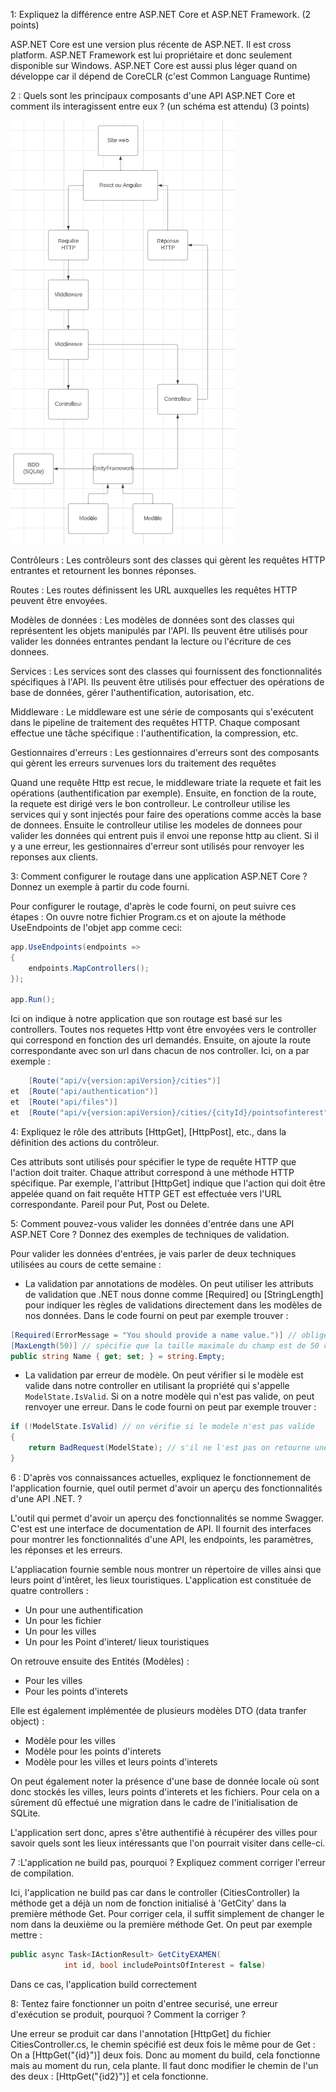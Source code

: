 1: Expliquez la différence entre ASP.NET Core et ASP.NET Framework.
(2 points)

ASP.NET Core est une version plus récente de ASP.NET.
Il est cross platform. ASP.NET Framework est lui propriétaire et donc seulement disponible sur Windows.
ASP.NET Core est aussi plus léger quand on développe car il dépend de CoreCLR (c'est Common Language Runtime)

2 : Quels sont les principaux composants d'une API ASP.NET Core et comment ils interagissent entre eux ? (un schéma est attendu)
(3 points)

![Schema](SchemaExam.png)


Contrôleurs : Les contrôleurs sont des classes qui gèrent les requêtes HTTP entrantes et retournent les bonnes réponses.

Routes : Les routes définissent les URL auxquelles les requêtes HTTP peuvent être envoyées.

Modèles de données : Les modèles de données sont des classes qui représentent les objets manipulés par l'API. Ils peuvent être utilisés pour valider les données entrantes pendant la lecture ou l'écriture de ces donnees.

Services : Les services sont des classes qui fournissent des fonctionnalités spécifiques à l'API. Ils peuvent être utilisés pour effectuer des opérations de base de données, gérer l'authentification, autorisation, etc.

Middleware : Le middleware est une série de composants qui s'exécutent dans le pipeline de traitement des requêtes HTTP. Chaque composant effectue une tâche spécifique : l'authentification, la compression, etc.

Gestionnaires d'erreurs : Les gestionnaires d'erreurs sont des composants qui gèrent les erreurs survenues lors du traitement des requêtes

Quand une requête Http est recue, le middleware triate la requete et fait les opérations (authentification par exemple).
Ensuite, en fonction de la route, la requete est dirigé vers le bon controlleur.
Le controlleur utilise les services qui y sont injectés pour faire des operations comme accès la base de donnees.
Ensuite le controlleur utilise les modeles de donnees pour valider les données qui entrent puis il envoi une reponse http au client.
Si il y a une erreur, les gestionnaires d'erreur sont utilisés pour renvoyer les reponses aux clients.


3: Comment configurer le routage dans une application ASP.NET Core ? Donnez un exemple à partir du code fourni.

Pour configurer le routage, d'après le code fourni, on peut suivre ces étapes : 
On ouvre notre fichier Program.cs et on ajoute la méthode UseEndpoints de l'objet app comme ceci: 
```cs
app.UseEndpoints(endpoints =>
{
    endpoints.MapControllers();
});

app.Run();
```
Ici on indique à notre application que son routage est basé sur les controllers. Toutes nos requetes Http vont être envoyées vers le controller qui correspond en fonction des url demandés.
Ensuite, on ajoute la route correspondante avec son url dans chacun de nos controller.
Ici, on a par exemple :
```cs
    [Route("api/v{version:apiVersion}/cities")]
et  [Route("api/authentication")]
et  [Route("api/files")]
et  [Route("api/v{version:apiVersion}/cities/{cityId}/pointsofinterest")]

```


4: Expliquez le rôle des attributs [HttpGet], [HttpPost], etc., dans la définition des actions du contrôleur.

Ces attributs sont utilisés pour spécifier le type de requête HTTP que l'action doit traiter. Chaque attribut correspond à une méthode HTTP spécifique. Par exemple, l'attribut [HttpGet] indique que l'action qui doit être appelée quand on fait requête HTTP GET est effectuée vers l'URL correspondante. Pareil pour Put, Post ou Delete. 


5: Comment pouvez-vous valider les données d'entrée dans une API ASP.NET Core ? Donnez des exemples de techniques de validation.

Pour valider les données d'entrées, je vais parler de deux techniques utilisées au cours de cette semaine :
- La validation par annotations de modèles. On peut utiliser les attributs de validation que .NET nous donne comme [Required] ou [StringLength] pour indiquer les règles de validations directement dans les modèles de nos données. 
Dans le code fourni on peut par exemple trouver : 
```cs
[Required(ErrorMessage = "You should provide a name value.")] // oblige à remplir le champ sous peine de message d'erreur
[MaxLength(50)] // spécifie que la taille maximale du champ est de 50 carcatères
public string Name { get; set; } = string.Empty;
```

- La validation par erreur de modèle. On peut vérifier si le modèle est valide dans notre controller en utilisant la propriété qui s'appelle ``ModelState.IsValid``. Si on a notre modèle qui n'est pas valide, on peut renvoyer une erreur.
Dans le code fourni on peut par exemple trouver : 
```cs
if (!ModelState.IsValid) // on vérifie si le modele n'est pas valide
{
    return BadRequest(ModelState); // s'il ne l'est pas on retourne une BadRequest
}
```




6 : D'après vos connaissances actuelles, expliquez le fonctionnement de l'application fournie, quel outil permet d'avoir un aperçu des fonctionnalités d'une API .NET. ?


L'outil qui permet d'avoir un aperçu des fonctionnalités se nomme Swagger. C'est est une interface de documentation de API. Il fournit des interfaces pour montrer les fonctionnalités d'une API, les endpoints, les paramètres, les réponses et les erreurs.

L'appliacation fournie semble nous montrer un répertoire de villes ainsi que leurs point d'intêret, les lieux touristiques. 
L'application est constituée de quatre controllers : 
- Un pour une authentification
- Un pour les fichier 
- Un pour les villes 
- Un pour les Point d'interet/ lieux touristiques

On retrouve ensuite des Entités (Modèles) : 
- Pour les villes 
- Pour les points d'interets

Elle est également implémentée de plusieurs modèles DTO (data tranfer object) :
- Modèle pour les villes
- Modèle pour les points d'interets
- Modèle pour les villes et leurs points d'interets

On peut également noter la présence d'une base de donnée locale où sont donc stockés les villes, leurs points d'interets et les fichiers. Pour cela on a sûrement dû effectué une migration dans le cadre de l'initialisation de SQLite. 

L'application sert donc, apres s'être authentifié à récupérer des villes pour savoir quels sont les lieux intéressants que l'on pourrait visiter dans celle-ci. 


7 :L'application ne build pas, pourquoi ? Expliquez comment corriger l'erreur de compilation.

Ici, l'application ne build pas car dans le controller (CitiesController) la méthode get a déjà un nom de fonction initialisé à 'GetCity' dans la première méthode Get. Pour corriger cela, il suffit simplement de changer le nom dans la deuxième ou la première méthode Get. 
On peut par exemple mettre : 
```cs
public async Task<IActionResult> GetCityEXAMEN(
            int id, bool includePointsOfInterest = false)
```
Dans ce cas, l'application build correctement 


8: Tentez faire fonctionner un poitn d'entree securisé, une erreur d'exécution se produit, pourquoi ? Comment la corriger ?

Une erreur se produit car dans l'annotation [HttpGet] du fichier CitiesController.cs, le chemin spécifié est deux fois le même pour de Get : On a [HttpGet("{id}")] deux fois. Donc au moment du build, cela fonctionne mais au moment du run, cela plante. 
Il faut donc modifier le chemin de l'un des deux : [HttpGet("{id2}")] et cela fonctionne. 